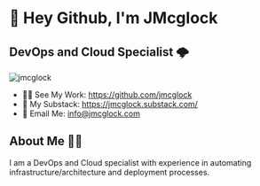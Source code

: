 # 🚀 Hey Github, I'm JMcglock
## DevOps and Cloud Specialist 🌩
<p align="left"> <img src="https://komarev.com/ghpvc/?username=jmcglock&label=Profile%20views&color=0e75b6&style=flat" alt="jmcglock" /> </p>

- 👨‍💻 See My Work: https://github.com/jmcglock
- 📝 My Substack: https://jmcglock.substack.com/
- 📧 Email Me: info@jmcglock.com

## About Me 🙋‍♂️
I am a DevOps and Cloud specialist with experience in automating infrastructure/architecture and deployment processes.
